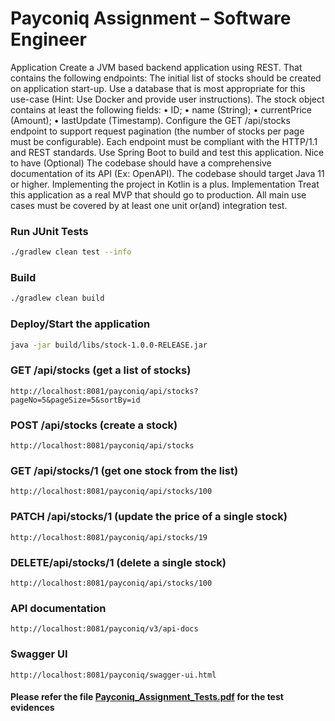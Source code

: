 # Payconiq Assignment – Software Engineer
Application
Create a JVM based backend application using REST. That contains the following endpoints:
The initial list of stocks should be created on application start-up. Use a database that is most appropriate for this use-case (Hint: Use Docker and provide user instructions).
The stock object contains at least the following fields:
• ID;
• name (String);
• currentPrice (Amount);
• lastUpdate (Timestamp).
Configure the GET /api/stocks endpoint to support request pagination (the number of stocks per page must be configurable).
Each endpoint must be compliant with the HTTP/1.1 and REST standards. Use Spring Boot to build and test this application.
Nice to have (Optional)
The codebase should have a comprehensive documentation of its API (Ex: OpenAPI). The codebase should target Java 11 or higher.
Implementing the project in Kotlin is a plus.
Implementation
Treat this application as a real MVP that should go to production.
All main use cases must be covered by at least one unit or(and) integration test.

### Run JUnit Tests
```bash
./gradlew clean test --info
```

### Build
```bash
./gradlew clean build
```

### Deploy/Start the application
```bash
java -jar build/libs/stock-1.0.0-RELEASE.jar
```

### GET /api/stocks (get a list of stocks)
```
http://localhost:8081/payconiq/api/stocks?pageNo=5&pageSize=5&sortBy=id
```

### POST /api/stocks (create a stock)
```
http://localhost:8081/payconiq/api/stocks
```

### GET /api/stocks/1 (get one stock from the list)
```
http://localhost:8081/payconiq/api/stocks/100
```

### PATCH /api/stocks/1 (update the price of a single stock)
```
http://localhost:8081/payconiq/api/stocks/19
```

### DELETE/api/stocks/1 (delete a single stock)
```
http://localhost:8081/payconiq/api/stocks/100
```

### API documentation
```
http://localhost:8081/payconiq/v3/api-docs
```

### Swagger UI
```
http://localhost:8081/payconiq/swagger-ui.html
```

#### Please refer the file [Payconiq_Assignment_Tests.pdf](https://github.com/srikanthnaidu65/payconiq/blob/main/Payconiq_Assignment_Tests.pdf) for the test evidences
